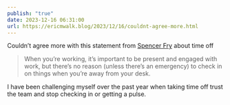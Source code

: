 ```yaml
---
publish: "true"
date: 2023-12-16 06:31:00
url: https://ericmwalk.blog/2023/12/16/couldnt-agree-more.html
---
```

Couldn’t agree more with this statement from [Spencer Fry](http://www.spencerfry.com/my-sabbatical) about time off

>When you’re working, it’s important to be present and engaged with work, but there’s no reason (unless there’s an emergency) to check in on things when you’re away from your desk.

I have been challenging myself over the past year when taking time off trust the team and stop checking in or getting a pulse.